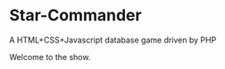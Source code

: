 Star-Commander
==============
A HTML+CSS+Javascript database game driven by PHP


Welcome to the show.
